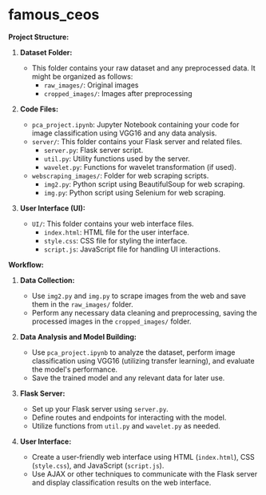 # famous_ceos

**Project Structure:**

1. **Dataset Folder:**
   - This folder contains your raw dataset and any preprocessed data. It might be organized as follows:
     - `raw_images/`: Original images
     - `cropped_images/`: Images after preprocessing

2. **Code Files:**
   - `pca_project.ipynb`: Jupyter Notebook containing your code for image classification using VGG16 and any data analysis.
   - `server/`: This folder contains your Flask server and related files.
     - `server.py`: Flask server script.
     - `util.py`: Utility functions used by the server.
     - `wavelet.py`: Functions for wavelet transformation (if used).
   - `webscraping_images/`: Folder for web scraping scripts.
     - `img2.py`: Python script using BeautifulSoup for web scraping.
     - `img.py`: Python script using Selenium for web scraping.

3. **User Interface (UI):**
   - `UI/`: This folder contains your web interface files.
     - `index.html`: HTML file for the user interface.
     - `style.css`: CSS file for styling the interface.
     - `script.js`: JavaScript file for handling UI interactions.

**Workflow:**

1. **Data Collection:**
   - Use `img2.py` and `img.py` to scrape images from the web and save them in the `raw_images/` folder.
   - Perform any necessary data cleaning and preprocessing, saving the processed images in the `cropped_images/` folder.

2. **Data Analysis and Model Building:**
   - Use `pca_project.ipynb` to analyze the dataset, perform image classification using VGG16 (utilizing transfer learning), and evaluate the model's performance.
   - Save the trained model and any relevant data for later use.

3. **Flask Server:**
   - Set up your Flask server using `server.py`.
   - Define routes and endpoints for interacting with the model.
   - Utilize functions from `util.py` and `wavelet.py` as needed.
   
4. **User Interface:**
   - Create a user-friendly web interface using HTML (`index.html`), CSS (`style.css`), and JavaScript (`script.js`).
   - Use AJAX or other techniques to communicate with the Flask server and display classification results on the web interface.







